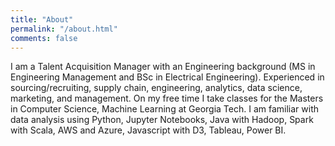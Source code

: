 ```yaml
---
title: "About"
permalink: "/about.html"
comments: false
---
```

I am a Talent Acquisition Manager with an Engineering background (MS in Engineering Management and BSc in Electrical Engineering). Experienced in sourcing/recruiting, supply chain, engineering, analytics, data science, marketing, and management. On my free time I take classes for the Masters in Computer Science, Machine Learning at Georgia Tech. I am familiar with data analysis using Python, Jupyter Notebooks, Java with Hadoop, Spark with Scala, AWS and Azure, Javascript with D3, Tableau, Power BI.